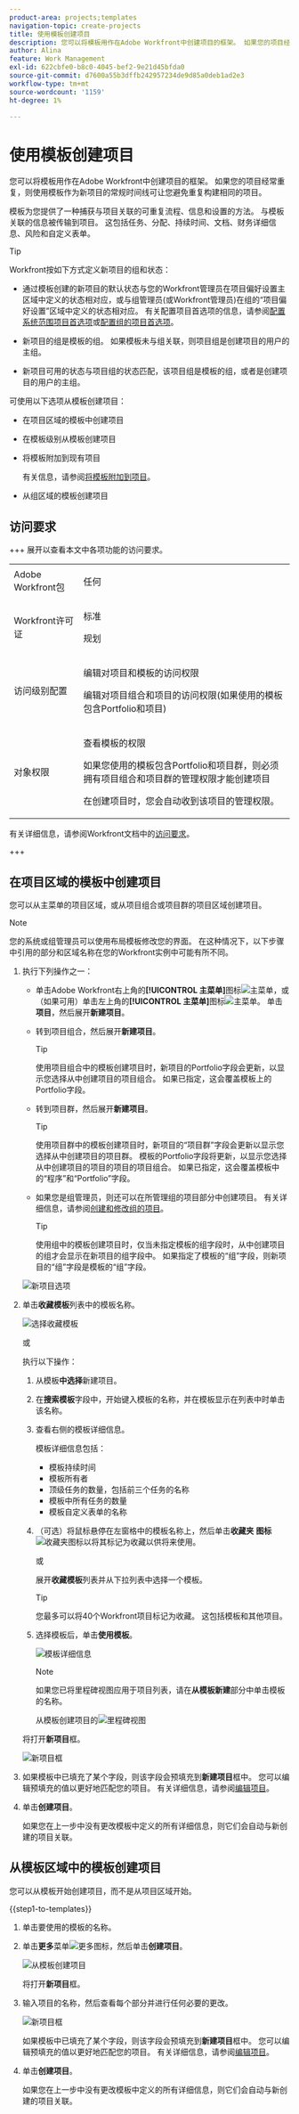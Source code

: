 ```yaml
---
product-area: projects;templates
navigation-topic: create-projects
title: 使用模板创建项目
description: 您可以将模板用作在Adobe Workfront中创建项目的框架。 如果您的项目经常重复，则在新项目中使用模板可让您避免重复构建相同的项目。
author: Alina
feature: Work Management
exl-id: 622cbfe0-b8c0-4045-bef2-9e21d45bfda0
source-git-commit: d7600a55b3dffb242957234de9d85a0deb1ad2e3
workflow-type: tm+mt
source-wordcount: '1159'
ht-degree: 1%

---
```


# 使用模板创建项目

<!-- Audited: 01/2024 -->

您可以将模板用作在Adobe Workfront中创建项目的框架。 如果您的项目经常重复，则使用模板作为新项目的常规时间线可让您避免重复构建相同的项目。

模板为您提供了一种捕获与项目关联的可重复流程、信息和设置的方法。 与模板关联的信息被传输到项目。 这包括任务、分配、持续时间、文档、财务详细信息、风险和自定义表单。

>[!TIP]
>
>Workfront按如下方式定义新项目的组和状态：
>
>* 通过模板创建的新项目的默认状态与您的Workfront管理员在项目偏好设置主区域中定义的状态相对应，或与组管理员(或Workfront管理员)在组的“项目偏好设置”区域中定义的状态相对应。 有关配置项目首选项的信息，请参阅[配置系统范围项目首选项](../../../administration-and-setup/set-up-workfront/configure-system-defaults/set-project-preferences.md)或[配置组的项目首选项](../../../administration-and-setup/manage-groups/create-and-manage-groups/configure-project-preferences-group.md)。
>
>* 新项目的组是模板的组。 如果模板未与组关联，则项目组是创建项目的用户的主组。
>
>* 新项目可用的状态与项目组的状态匹配，该项目组是模板的组，或者是创建项目的用户的主组。

可使用以下选项从模板创建项目：

* 在项目区域的模板中创建项目
* 在模板级别从模板创建项目
* 将模板附加到现有项目

  有关信息，请参阅[将模板附加到项目](../../../manage-work/projects/create-and-manage-templates/attach-template-to-project.md)。

* 从组区域的模板创建项目

## 访问要求

+++ 展开以查看本文中各项功能的访问要求。

<table style="table-layout:auto"> 
 <col> 
 <col> 
 <tbody> 
  <tr> 
   <td role="rowheader">Adobe Workfront包</td> 
   <td> <p>任何</p> </td> 
  </tr> 
  <tr> 
   <td role="rowheader">Workfront许可证</td> 
   <td> <p>标准</p>
        <p>规划</p> </td> 
  </tr> 
  <tr> 
   <td role="rowheader">访问级别配置</td> 
   <td> <p>编辑对项目和模板的访问权限</p>
   <p>编辑对项目组合和项目的访问权限(如果使用的模板包含Portfolio和项目)</p>  
   </td> 
  </tr> 
  <tr> 
   <td role="rowheader">对象权限</td> 
   <td> <p>查看模板的权限</p> 
  <p>如果您使用的模板包含Portfolio和项目群，则必须拥有项目组合和项目群的管理权限才能创建项目 </p> 
   <p>在创建项目时，您会自动收到该项目的管理权限。</p></td> 
  </tr> 
 </tbody> 
</table>

有关详细信息，请参阅Workfront文档中的[访问要求](/help/quicksilver/administration-and-setup/add-users/access-levels-and-object-permissions/access-level-requirements-in-documentation.md)。

+++

<!--Old:

<table style="table-layout:auto"> 
 <col> 
 <col> 
 <tbody> 
  <tr> 
   <td role="rowheader">Adobe Workfront plan</td> 
   <td> <p>Any </p> </td> 
  </tr> 
  <tr> 
   <td role="rowheader">Workfront license*</td> 
   <td> <p>New: Standard</p>
        <p>or</p>
        <p>Current: Plan </p> </td> 
  </tr> 
  <tr> 
   <td role="rowheader">Access level</td> 
   <td> <p>Edit access to Projects and to Templates</p>
   
   <p>edit access to Portfolios and Programs, if the template you use contains a Portfolio and a Program</p>
   
   </td> 
  </tr> 
  <tr> 
   <td role="rowheader">Object permissions</td> 
   <td> <p>View permissions to a template</p> 
  <p>If the template you use contains a Portfolio and a Program, you must have Manage permissions to the portfolio and program to create the project </p> 
   <p>When you create a project, you automatically receive Manage permissions to the project.</p></td> 
  </tr> 
 </tbody> 
</table>-->

## 在项目区域的模板中创建项目

您可以从主菜单的项目区域，或从项目组合或项目群的项目区域创建项目。

>[!NOTE]
>
>您的系统或组管理员可以使用布局模板修改您的界面。 在这种情况下，以下步骤中引用的部分和区域名称在您的Workfront实例中可能有所不同。

1. 执行下列操作之一：

   * 单击Adobe Workfront右上角的&#x200B;**[!UICONTROL 主菜单]**&#x200B;图标![主菜单](/help/_includes/assets/main-menu-icon.png)，或（如果可用）单击左上角的&#x200B;**[!UICONTROL 主菜单]**&#x200B;图标![主菜单](/help/_includes/assets/main-menu-icon-left-nav.png)。 单击&#x200B;**项目**，然后展开&#x200B;**新建项目**。
   * 转到项目组合，然后展开&#x200B;**新建项目**。

     >[!TIP]
     >
     >使用项目组合中的模板创建项目时，新项目的Portfolio字段会更新，以显示您选择从中创建项目的项目组合。 如果已指定，这会覆盖模板上的Portfolio字段。

   * 转到项目群，然后展开&#x200B;**新建项目**。

     >[!TIP]
     >
     >使用项目群中的模板创建项目时，新项目的“项目群”字段会更新以显示您选择从中创建项目的项目群。 模板的Portfolio字段将更新，以显示您选择从中创建项目的项目的项目的项目组合。 如果已指定，这会覆盖模板中的“程序”和“Portfolio”字段。

   * 如果您是组管理员，则还可以在所管理组的项目部分中创建项目。 有关详细信息，请参阅[创建和修改组的项目](../../../administration-and-setup/manage-groups/work-with-group-objects/create-and-modify-a-groups-projects.md)。

     >[!TIP]
     >
     >使用组中的模板创建项目时，仅当未指定模板的组字段时，从中创建项目的组才会显示在新项目的组字段中。 如果指定了模板的“组”字段，则新项目的“组”字段是模板的“组”字段。

   <!--
   <p>(this, above, is hyperlinked to the classic version of this article; the Milestone View steps are similar to creating a project in Classic than to the way you do it in NWE)</p>
   -->

   ![新项目选项](assets/new-project-dropdown.png)

1. 单击&#x200B;**收藏模板**&#x200B;列表中的模板名称。

   ![选择收藏模板](assets/new-project-from-template-dropdown-with-template-favorites.png)

   或

   执行以下操作：

   1. 从模板&#x200B;**中选择**&#x200B;新建项目。
   1. 在&#x200B;**搜索模板**&#x200B;字段中，开始键入模板的名称，并在模板显示在列表中时单击该名称。
   1. 查看右侧的模板详细信息。

      模板详细信息包括：

      * 模板持续时间
      * 模板所有者
      * 顶级任务的数量，包括前三个任务的名称
      * 模板中所有任务的数量
      * 模板自定义表单的名称

   1. （可选）将鼠标悬停在左窗格中的模板名称上，然后单击&#x200B;**收藏夹** **图标** ![收藏夹图标](assets/favorites-icon-small.png)以将其标记为收藏以供将来使用。

      或

      展开&#x200B;**收藏模板**&#x200B;列表并从下拉列表中选择一个模板。

      >[!TIP]
      >
      >您最多可以将40个Workfront项目标记为收藏。 这包括模板和其他项目。

   1. 选择模板后，单击&#x200B;**使用模板**。

      ![模板详细信息](assets/new-project-from-template-small-box-with-template-details-panel.png)

      >[!NOTE]
      >
      >如果您已将里程碑视图应用于项目列表，请在&#x200B;**从模板新建**&#x200B;部分中单击模板的名称。
      >
      >
      >从模板创建项目的![里程碑视图](assets/create-project-from-template-box-from-milestone-view-nwe-350x275.png)
      >

   将打开&#x200B;**新项目**&#x200B;框。

   ![新项目框](assets/new-project-from-template-box.png)

1. 如果模板中已填充了某个字段，则该字段会预填充到&#x200B;**新建项目**&#x200B;框中。 您可以编辑预填充的值以更好地匹配您的项目。 有关详细信息，请参阅[编辑项目](../../../manage-work/projects/manage-projects/edit-projects.md)。
1. 单击&#x200B;**创建项目**。

   如果您在上一步中没有更改模板中定义的所有详细信息，则它们会自动与新创建的项目关联。

## 从模板区域中的模板创建项目

您可以从模板开始创建项目，而不是从项目区域开始。

{{step1-to-templates}}

1. 单击要使用的模板的名称。
1. 单击&#x200B;**更多**&#x200B;菜单![更多图标](assets/more-icon.png)，然后单击&#x200B;**创建项目**。

   ![从模板创建项目](assets/project-sharing-on-template.png)

   将打开&#x200B;**新项目**&#x200B;框。

1. 输入项目的名称，然后查看每个部分并进行任何必要的更改。

   ![新项目框](assets/new-project-from-template-box.png)

   如果模板中已填充了某个字段，则该字段会预填充到&#x200B;**新建项目**&#x200B;框中。 您可以编辑预填充的值以更好地匹配您的项目。 有关详细信息，请参阅[编辑项目](../../../manage-work/projects/manage-projects/edit-projects.md)。

1. 单击&#x200B;**创建项目**。

   如果您在上一步中没有更改模板中定义的所有详细信息，则它们会自动与新创建的项目关联。
